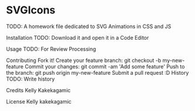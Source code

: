 # SVGIcons

TODO: A homework file dedicated to SVG Animations in CSS and JS

Installation
TODO: Download it and open it in a Code Editor

Usage
TODO: For Review Processing

Contributing
Fork it!
Create your feature branch: git checkout -b my-new-feature
Commit your changes: git commit -am 'Add some feature'
Push to the branch: git push origin my-new-feature
Submit a pull request :D
History
TODO: Write history

Credits
Kelly Kakekagamic

License
Kelly kakekagamic
